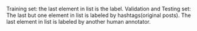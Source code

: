 Training set: the last element in list is the label.
Validation and Testing set: The last but one element in list is labeled by hashtags(original posts). The last element in list is labeled by another human annotator. 
